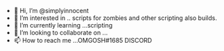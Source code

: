 - 👋 Hi, I’m @simplyinnocent
- 👀 I’m interested in .. scripts for zombies and other scripting also builds.
- 🌱 I’m currently learning ...scripting
- 💞️ I’m looking to collaborate on ...
- 📫 How to reach me ...OMGOSH#1685 DISCORD

<!---
simplyinnocent/simplyinnocent is a ✨ special ✨ repository because its `README.md` (this file) appears on your GitHub profile.
You can click the Preview link to take a look at your changes.
--->
